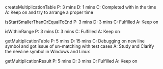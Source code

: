 createMultiplicationTable
P: 3 mins
D: 1 mins
C: Completed with in the time
A: Keep on and try to arrange a proper time

isStartSmallerThanOrEqualToEnd
P: 3 mins
D: 3 mins
C: Fulfilled
A: Keep on

isWithinRange
P: 3 mins
D: 3 mins
C: Fulfilled
A: Keep on

getMultiplicationTable
P: 5 mins
D: 15 mins
C: Debugging on new line symbol and got issue of un-matching with test cases
A: Study and Clarify the newline symbol in Windows and Linux

getMultiplicationResult
P: 5 mins
D: 3 mins
C: Fulfilled
A: Keep on